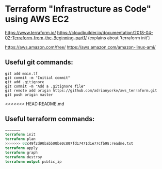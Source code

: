 # Terraform "Infrastructure as Code" using AWS EC2

https://www.terraform.io/
https://cloudbuilder.io/documentation/2018-04-02-Terraform-from-the-Beginning-part1/   (explains about 'terraform init')

https://aws.amazon.com/free/
https://aws.amazon.com/amazon-linux-ami/

## Useful git commands:
```git init
git add main.tf
git commit -m "Initial commit"
git add .gitignore
git commit -m "Add a .gitignore file"
git remote add origin https://github.com/adrianyorke/aws_terraform.git
git push origin master
```

<<<<<<< HEAD:README.md
## Useful terraform commands:
```terraform plan
=======
terraform init
terraform plan
>>>>>>> 02c49f2d90babb00be0c807fd17471d1e77cfb98:readme.txt
terraform apply
terraform graph
terraform destroy
terraform output public_ip
```